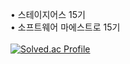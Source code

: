 • 스테이지어스 15기<br/>
• 소프트웨어 마에스트로 15기<br/><br/>
[![Solved.ac Profile](http://mazassumnida.wtf/api/v2/generate_badge?boj=pine7420)](https://solved.ac/pine7420)
